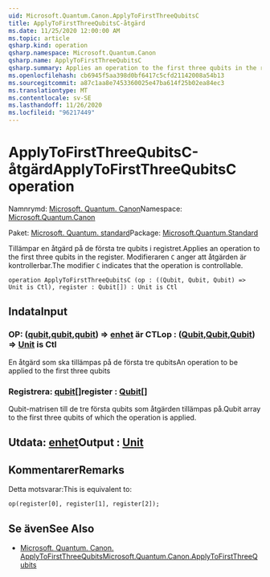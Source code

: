 ```yaml
---
uid: Microsoft.Quantum.Canon.ApplyToFirstThreeQubitsC
title: ApplyToFirstThreeQubitsC-åtgärd
ms.date: 11/25/2020 12:00:00 AM
ms.topic: article
qsharp.kind: operation
qsharp.namespace: Microsoft.Quantum.Canon
qsharp.name: ApplyToFirstThreeQubitsC
qsharp.summary: Applies an operation to the first three qubits in the register. The modifier `C` indicates that the operation is controllable.
ms.openlocfilehash: cb6945f5aa398d0bf6417c5cfd21142008a54b13
ms.sourcegitcommit: a87c1aa8e7453360025e47ba614f25b02ea84ec3
ms.translationtype: MT
ms.contentlocale: sv-SE
ms.lasthandoff: 11/26/2020
ms.locfileid: "96217449"
---
```

# <a name="applytofirstthreequbitsc-operation"></a><span data-ttu-id="23786-102">ApplyToFirstThreeQubitsC-åtgärd</span><span class="sxs-lookup"><span data-stu-id="23786-102">ApplyToFirstThreeQubitsC operation</span></span>

<span data-ttu-id="23786-103">Namnrymd: [Microsoft. Quantum. Canon](xref:Microsoft.Quantum.Canon)</span><span class="sxs-lookup"><span data-stu-id="23786-103">Namespace: [Microsoft.Quantum.Canon](xref:Microsoft.Quantum.Canon)</span></span>

<span data-ttu-id="23786-104">Paket: [Microsoft. Quantum. standard](https://nuget.org/packages/Microsoft.Quantum.Standard)</span><span class="sxs-lookup"><span data-stu-id="23786-104">Package: [Microsoft.Quantum.Standard](https://nuget.org/packages/Microsoft.Quantum.Standard)</span></span>


<span data-ttu-id="23786-105">Tillämpar en åtgärd på de första tre qubits i registret.</span><span class="sxs-lookup"><span data-stu-id="23786-105">Applies an operation to the first three qubits in the register.</span></span>
<span data-ttu-id="23786-106">Modifieraren `C` anger att åtgärden är kontrollerbar.</span><span class="sxs-lookup"><span data-stu-id="23786-106">The modifier `C` indicates that the operation is controllable.</span></span>

```qsharp
operation ApplyToFirstThreeQubitsC (op : ((Qubit, Qubit, Qubit) => Unit is Ctl), register : Qubit[]) : Unit is Ctl
```


## <a name="input"></a><span data-ttu-id="23786-107">Indata</span><span class="sxs-lookup"><span data-stu-id="23786-107">Input</span></span>

### <a name="op--qubitqubitqubit--unit--is-ctl"></a><span data-ttu-id="23786-108">OP: ([qubit](xref:microsoft.quantum.lang-ref.qubit),[qubit](xref:microsoft.quantum.lang-ref.qubit),[qubit](xref:microsoft.quantum.lang-ref.qubit)) => [enhet](xref:microsoft.quantum.lang-ref.unit)  är CTL</span><span class="sxs-lookup"><span data-stu-id="23786-108">op : ([Qubit](xref:microsoft.quantum.lang-ref.qubit),[Qubit](xref:microsoft.quantum.lang-ref.qubit),[Qubit](xref:microsoft.quantum.lang-ref.qubit)) => [Unit](xref:microsoft.quantum.lang-ref.unit)  is Ctl</span></span>

<span data-ttu-id="23786-109">En åtgärd som ska tillämpas på de första tre qubits</span><span class="sxs-lookup"><span data-stu-id="23786-109">An operation to be applied to the first three qubits</span></span>


### <a name="register--qubit"></a><span data-ttu-id="23786-110">Registrera: [qubit](xref:microsoft.quantum.lang-ref.qubit)[]</span><span class="sxs-lookup"><span data-stu-id="23786-110">register : [Qubit](xref:microsoft.quantum.lang-ref.qubit)[]</span></span>

<span data-ttu-id="23786-111">Qubit-matrisen till de tre första qubits som åtgärden tillämpas på.</span><span class="sxs-lookup"><span data-stu-id="23786-111">Qubit array to the first three qubits of which the operation is applied.</span></span>



## <a name="output--unit"></a><span data-ttu-id="23786-112">Utdata: [enhet](xref:microsoft.quantum.lang-ref.unit)</span><span class="sxs-lookup"><span data-stu-id="23786-112">Output : [Unit](xref:microsoft.quantum.lang-ref.unit)</span></span>



## <a name="remarks"></a><span data-ttu-id="23786-113">Kommentarer</span><span class="sxs-lookup"><span data-stu-id="23786-113">Remarks</span></span>

<span data-ttu-id="23786-114">Detta motsvarar:</span><span class="sxs-lookup"><span data-stu-id="23786-114">This is equivalent to:</span></span>

```qsharp
op(register[0], register[1], register[2]);
```

## <a name="see-also"></a><span data-ttu-id="23786-115">Se även</span><span class="sxs-lookup"><span data-stu-id="23786-115">See Also</span></span>

- [<span data-ttu-id="23786-116">Microsoft. Quantum. Canon. ApplyToFirstThreeQubits</span><span class="sxs-lookup"><span data-stu-id="23786-116">Microsoft.Quantum.Canon.ApplyToFirstThreeQubits</span></span>](xref:Microsoft.Quantum.Canon.ApplyToFirstThreeQubits)